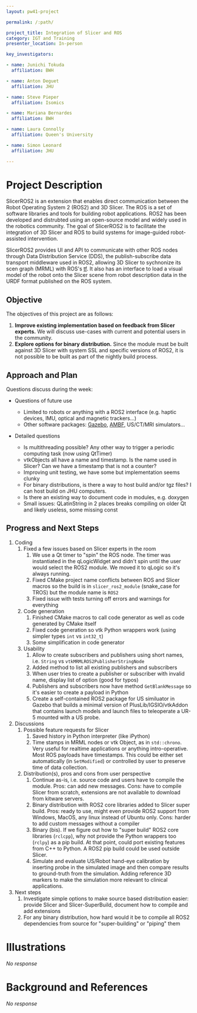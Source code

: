 ```yaml
---
layout: pw41-project

permalink: /:path/

project_title: Integration of Slicer and ROS
category: IGT and Training
presenter_location: In-person

key_investigators:

- name: Junichi Tokuda
  affiliation: BWH

- name: Anton Deguet
  affiliation: JHU

- name: Steve Pieper
  affiliation: Isomics

- name: Mariana Bernardes
  affiliation: BWH

- name: Laura Connolly
  affiliation: Queen's University

- name: Simon Leonard
  affiliation: JHU

---
```


# Project Description

SlicerROS2 is an extension that enables direct communication between the Robot Operating System 2 (ROS2) and 3D Slicer. The ROS is a set of software libraries and tools for building robot applications. ROS2 has been developed and distrubted using an open-source model and widely used in the robotics community. The goal of SlicerROS2 is to facilitate the integration of 3D Slicer and ROS to build systems for image-guided robot-assisted intervention. 

SlicerROS2 provides UI and API to communicate with other ROS nodes through Data Distribution Service (DDS), the publish-subscribe data transport middleware used in ROS2, allowing 3D Slicer to sychnonize its scen graph (MRML) with ROS's [tf](https://wiki.ros.org/tf2). It also has an interface to load a visual model of the robot onto the Slicer scene from robot description data in the URDF format published on the ROS system. 

## Objective

The objectives of this project are as follows:
1. **Improve existing implementation based on feedback from Slicer experts.** We will discuss use-cases with current and potential users in the community.
2. **Explore options for binary distribution.** Since the module must be built against 3D Slicer with system SSL and specific versions of ROS2, it is not possible to be built as part of the nightly build process.


## Approach and Plan

Questions discuss during the week:
- Questions of future use
  - Limited to robots or anything with a ROS2 interface (e.g. haptic devices, IMU, optical and magnetic trackers…)
  - Other software packages: [Gazebo](https://gazebosim.org/home), [AMBF](https://github.com/WPI-AIM/ambf), US/CT/MRI simulators…

- Detailed questions
  - Is multithreading possible?  Any other way to trigger a periodic computing task (now using QtTimer)
  - vtkObjects all have a name and timestamp.  Is the name used in Slicer?  Can we have a timestamp that is not a counter?
  - Improving unit testing, we have some but implementation seems clunky
  - For binary distributions, is there a way to host build and/or tgz files?  I can host build on JHU computers.
  - Is there an existing way to document code in modules, e.g. doxygen
  - Small issues: QLatinString in 2 places breaks compiling on older Qt and likely useless, some missing const


## Progress and Next Steps

<!-- Update this section as you make progress, describing of what you have ACTUALLY DONE.
     If there are specific steps that you could not complete then you can describe them here, too. -->

1. Coding
   1. Fixed a few issues based on Slicer experts in the room
      1. We use a Qt timer to "spin" the ROS node.  The timer was instantiated in the qLogicWidget and didn't spin until the user would select the ROS2 module.  We moved it to qLogic so it's always running.
      1. Fixed CMake project name conflicts between ROS and Slicer macros so the build is in `slicer_ros2_module` (snake_case for TROS) but the module name is `ROS2`
      1. Fixed issue with tests turning off errors and warnings for everything
   1. Code generation
      1. Finished CMake macros to call code generator as well as code generated by CMake itself
      1. Fixed code generation so vtk Python wrappers work (using simpler types `int` vs `int32_t`)
      1. Some simplification in code generator
   1. Usability
      1. Allow to create subscribers and publishers using short names, i.e. `String` vs `vtkMRMLROS2PublisherStringNode`
      1. Added method to list all existing publishers and subscribers
      1. When user tries to create a publisher or subscriber with invalid name, display list of option (good for typos)
      1. Publishers and subscribers now have method `GetBlankMessage` so it's easier to create a payload in Python
      1. Create a self-contained ROS2 package for US similuator in Gazebo that builds a minimal version of PlusLib/IGSIO/vtkAddon that contains launch models and launch files to teleoperate a UR-5 mounted with a US probe. 
1. Discussions
   1. Possible feature requests for Slicer
      1. Saved history in Python interpreter (like iPython)
      1. Time stamps in MRML nodes or vtk Object, as in `std::chrono`.  Very useful for realtime applications or anything intro-operative.  Most ROS payloads have timestamps.  This could be either set automatically (in `SetModified`) or controlled by user to preserve time of data collection.
   1. Distribution(s), pros and cons from user perspective
      1. Continue as-is, i.e. source code and users have to compile the module.  Pros: can add new messages.  Cons: have to compile Slicer from scratch, extensions are not available to download from kitware servers.
      1. Binary distribution with ROS2 core libraries added to Slicer super build.  Pros: ready to use, might even provide ROS2 support from Windows, MacOS, any linux instead of Ubuntu only.  Cons: harder to add custom messages without a compiler
      1. Binary (bis).  If we figure out how to "super build" ROS2 core libraries (`rclcpp`), why not provide the Python wrappers too (`rclpy`) as a pip build.  At that point, could port existing features from C++ to Python.  A ROS2 pip build could be used outside Slicer.
      1. Simulate and evaluate US/Robot hand-eye calibration by inserting probe in the simulated image and then compare results to ground-truth from the simulation. Adding reference 3D markers to make the simulation more relevant to clinical applications.
1. Next steps
   1. Investigate simple options to make source based distribution easier: provide Slicer and Slicer-SuperBuild, document how to compile and add extensions
   1. For any binary distribution, how hard would it be to compile all ROS2 dependencies from source for "super-building" or "piping" them
      
# Illustrations

<!-- Add pictures and links to videos that demonstrate what has been accomplished. -->


_No response_



# Background and References

<!-- If you developed any software, include link to the source code repository.
     If possible, also add links to sample data, and to any relevant publications. -->


_No response_

